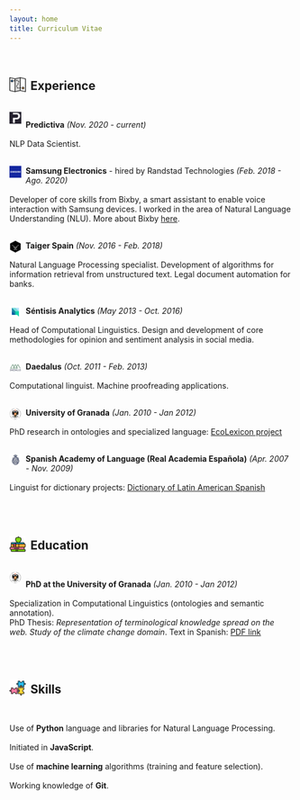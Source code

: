 ```yaml
---
layout: home
title: Curriculum Vitae
---
```



<style>

.company-icon {
	float:left;
	width:1.3rem;
	margin-left:10px;
	margin-right:8px;
	vertical-align:text-bottom;
}

.section-icon {
	width:1.8rem;
	margin-right:0.53rem;
	vertical-align:text-bottom;
}

.commonP {
	margin-left:38px;
}

@media only screen and (max-width: 1024px) {
  .prev, .next,.text {font-size: 11px}
	.commonP {
		margin-left:0px;
	}
	.company-icon {
		float:left;
		width:1.3rem;
		margin-left:0px;
		margin-right:8px;
		vertical-align:text-bottom;
	}
}

</style>


<br />
<h2><img src = 'assets/mapa-2.png' class = 'section-icon'/>Experience</h2>
<br />

<img class = 'company-icon' src = 'assets/companies/predictiva.png'/>
<p class = 'commonP'>
	<b>Predictiva</b> <i>(Nov. 2020 - current)</i><br /><br />
	NLP Data Scientist.
	<br/><br/>
</p>


<img class = 'company-icon' src = 'assets/companies/samsung.png'/>
<p class = 'commonP'>
	<b>Samsung Electronics</b> - hired by Randstad Technologies <i>(Feb. 2018 - Ago. 2020)</i><br /><br />
	Developer of core skills from Bixby, a smart assistant to enable voice interaction with Samsung devices. I worked in the area of Natural Language Understanding (NLU). More about Bixby <a href="https://bixbydevelopers.com" target="_blank">here</a>.
	<br/><br/>
</p>


<img class = 'company-icon' src = 'assets/companies/taiger.png'/>
<p class = 'commonP'>
	<b>Taiger Spain</b> <i>(Nov. 2016 - Feb. 2018)</i><br /><br />
	Natural Language Processing specialist. Development of algorithms for information retrieval from unstructured text. Legal document automation for banks.
	<br/><br/>
</p>


<img class = 'company-icon' src = 'assets/companies/sentisis.png'/>
<p class = 'commonP'>
	<b>Séntisis Analytics</b> <i>(May 2013 - Oct. 2016)</i><br /><br />
	Head of Computational Linguistics. Design and development of core methodologies for opinion and sentiment analysis in social media.
	<br/><br/>
</p>


<img class = 'company-icon' src = 'assets/companies/daedalus.jpeg'/>
<p class = 'commonP'>
	<b>Daedalus</b> <i>(Oct. 2011 - Feb. 2013)</i><br /><br />
	Computational linguist. Machine proofreading applications.
	<br/><br/>
</p>


<img class = 'company-icon' src = 'assets/companies/ugr.png'/>
<p class = 'commonP'>
	<b>University of Granada</b> <i>(Jan. 2010 - Jan 2012)</i><br /><br />
	PhD research in ontologies and specialized language: <a href="http://ecolexicon.ugr.es/en/index.htm" target="_blank">EcoLexicon project</a>
	<br/><br/>
</p>

<img class = 'company-icon' src = 'assets/companies/rae.jpeg'/>
<p class = 'commonP'>
	<b>Spanish Academy of Language (Real Academia Española)</b> <i>(Apr. 2007 - Nov. 2009)</i><br /><br />
	Linguist for dictionary projects: <a href="http://lema.rae.es/damer/" target="_blank">Dictionary of Latin American Spanish</a>
	<br/><br/>
</p>



[comment]: Education


<br />
<h2><img src = 'assets/libro.png' class = 'section-icon'/>Education</h2>
<br />


<img class = 'company-icon' src = 'assets/companies/ugr.png'/>
<p class = 'commonP'>
	<b>PhD at the University of Granada</b> <i>(Jan. 2010 - Jan 2012)</i><br /><br />
	Specialization in Computational Linguistics (ontologies and semantic annotation). <br />PhD Thesis: <i>Representation of terminological knowledge spread on the web. Study of the climate change domain</i>. Text in Spanish: <a href="https://www.google.com/url?sa=t&rct=j&q=&esrc=s&source=web&cd=1&ved=2ahUKEwiRgejS7NHoAhWGxoUKHZcMD0sQFjAAegQIAxAB&url=https%3A%2F%2Fhera.ugr.es%2Ftesisugr%2F20745539.pdf&usg=AOvVaw3jbJ-I166fkwMiQRaWv0i9" target="_blank">PDF link</a>
	<br/><br/>
</p>

<!-- <img class = 'company-icon' src = 'assets/companies/ugr.png'/>
<p class = 'commonP'>
	<b>BA in Translation and Interpreting at the University of Granada</b> <i>(Sep. 2001 - Jun. 2006)</i><br /><br />
	Specialization in Scientific and Technical Translation.
	<br/><br/>
</p> -->


[comment]: Skills

<br />
<h2><img src = 'assets/rompecabezas.png' class = 'section-icon'/>Skills</h2>
<br />

<p class = 'commonP'>
	Use of <b>Python</b> language and libraries for Natural Language Processing.<br /><br />
	Initiated in <b>JavaScript</b>.<br /><br />
	Use of <b>machine learning</b> algorithms (training and feature selection).<br /><br />
	Working knowledge of <b>Git</b>.
	<br/><br/>
</p>

<br/><br/>